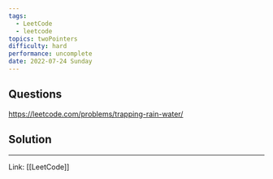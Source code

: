 ```yaml
---
tags:
  - LeetCode
  - leetcode
topics: twoPointers
difficulty: hard
performance: uncomplete
date: 2022-07-24 Sunday
---
```

## Questions
https://leetcode.com/problems/trapping-rain-water/

## Solution

---
Link: [[LeetCode]]
